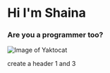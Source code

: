 # Hi I'm Shaina
### Are you a programmer too?

![Image of Yaktocat](https://octodex.github.com/images/yaktocat.png)






















create a header 1 and 3
